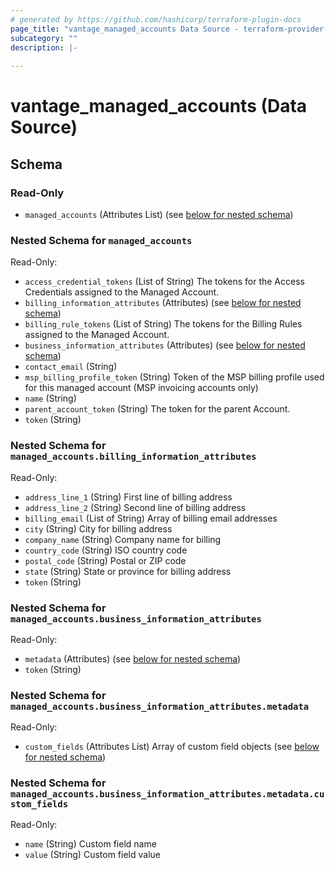 ```yaml
---
# generated by https://github.com/hashicorp/terraform-plugin-docs
page_title: "vantage_managed_accounts Data Source - terraform-provider-vantage"
subcategory: ""
description: |-
  
---
```


# vantage_managed_accounts (Data Source)





<!-- schema generated by tfplugindocs -->
## Schema

### Read-Only

- `managed_accounts` (Attributes List) (see [below for nested schema](#nestedatt--managed_accounts))

<a id="nestedatt--managed_accounts"></a>
### Nested Schema for `managed_accounts`

Read-Only:

- `access_credential_tokens` (List of String) The tokens for the Access Credentials assigned to the Managed Account.
- `billing_information_attributes` (Attributes) (see [below for nested schema](#nestedatt--managed_accounts--billing_information_attributes))
- `billing_rule_tokens` (List of String) The tokens for the Billing Rules assigned to the Managed Account.
- `business_information_attributes` (Attributes) (see [below for nested schema](#nestedatt--managed_accounts--business_information_attributes))
- `contact_email` (String)
- `msp_billing_profile_token` (String) Token of the MSP billing profile used for this managed account (MSP invoicing accounts only)
- `name` (String)
- `parent_account_token` (String) The token for the parent Account.
- `token` (String)

<a id="nestedatt--managed_accounts--billing_information_attributes"></a>
### Nested Schema for `managed_accounts.billing_information_attributes`

Read-Only:

- `address_line_1` (String) First line of billing address
- `address_line_2` (String) Second line of billing address
- `billing_email` (List of String) Array of billing email addresses
- `city` (String) City for billing address
- `company_name` (String) Company name for billing
- `country_code` (String) ISO country code
- `postal_code` (String) Postal or ZIP code
- `state` (String) State or province for billing address
- `token` (String)


<a id="nestedatt--managed_accounts--business_information_attributes"></a>
### Nested Schema for `managed_accounts.business_information_attributes`

Read-Only:

- `metadata` (Attributes) (see [below for nested schema](#nestedatt--managed_accounts--business_information_attributes--metadata))
- `token` (String)

<a id="nestedatt--managed_accounts--business_information_attributes--metadata"></a>
### Nested Schema for `managed_accounts.business_information_attributes.metadata`

Read-Only:

- `custom_fields` (Attributes List) Array of custom field objects (see [below for nested schema](#nestedatt--managed_accounts--business_information_attributes--metadata--custom_fields))

<a id="nestedatt--managed_accounts--business_information_attributes--metadata--custom_fields"></a>
### Nested Schema for `managed_accounts.business_information_attributes.metadata.custom_fields`

Read-Only:

- `name` (String) Custom field name
- `value` (String) Custom field value


